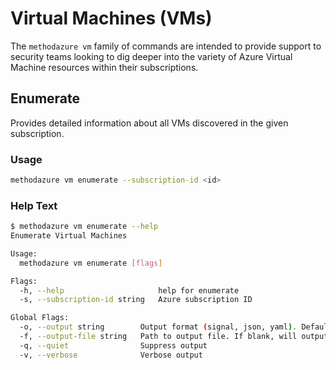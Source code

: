# Virtual Machines (VMs)

The `methodazure vm` family of commands are intended to provide support to security teams looking to dig deeper into the variety of Azure Virtual Machine resources within their subscriptions.

## Enumerate

Provides detailed information about all VMs discovered in the given subscription.

### Usage

```bash
methodazure vm enumerate --subscription-id <id>
```

### Help Text

```bash
$ methodazure vm enumerate --help
Enumerate Virtual Machines

Usage:
  methodazure vm enumerate [flags]

Flags:
  -h, --help                     help for enumerate
  -s, --subscription-id string   Azure subscription ID

Global Flags:
  -o, --output string        Output format (signal, json, yaml). Default value is signal (default "signal")
  -f, --output-file string   Path to output file. If blank, will output to STDOUT
  -q, --quiet                Suppress output
  -v, --verbose              Verbose output
```
